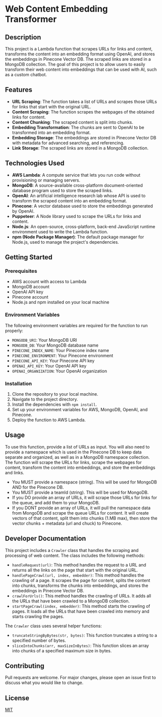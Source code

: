 # Web Content Embedding Transformer

## Description

This project is a Lambda function that scrapes URLs for links and content, transforms the content into an embedding format using OpenAI, and stores the embeddings in Pinecone Vector DB. The scraped links are stored in a MongoDB collection. The goal of this project is to allow users to easily transform their web content into embeddings that can be used with AI, such as a custom chatbot.

## Features

- **URL Scraping**: The function takes a list of URLs and scrapes those URLs for links that start with the original URL.
- **Content Scraping**: The function scrapes the webpages of the obtained links for content.
- **Content Chunking**: The scraped content is split into chunks.
- **Embedding Transformation**: The chunks are sent to OpenAI to be transformed into an embedding format.
- **Embedding Storage**: The embeddings are stored in Pinecone Vector DB with metadata for advanced searching, and referencing.
- **Link Storage**: The scraped links are stored in a MongoDB collection.

## Technologies Used

- **AWS Lambda**: A compute service that lets you run code without provisioning or managing servers.
- **MongoDB**: A source-available cross-platform document-oriented database program used to store the scraped links.
- **OpenAI**: An artificial intelligence research lab whose API is used to transform the scraped content into an embedding format.
- **Pinecone**: A vector database used to store the embeddings generated by OpenAI.
- **Puppeteer**: A Node library used to scrape the URLs for links and content.
- **Node.js**: An open-source, cross-platform, back-end JavaScript runtime environment used to write the Lambda function.
- **npm (Node Package Manager)**: The default package manager for Node.js, used to manage the project's dependencies.

## Getting Started

### Prerequisites

- AWS account with access to Lambda
- MongoDB account
- OpenAI API key
- Pinecone account
- Node.js and npm installed on your local machine

### Environment Variables

The following environment variables are required for the function to run properly:

- `MONGODB_URI`: Your MongoDB URI
- `MONGODB_DB`: Your MongoDB database name
- `PINECONE_INDEX_NAME`: Your Pinecone index name
- `PINECONE_ENVIRONMENT`: Your Pinecone environment
- `PINECONE_API_KEY`: Your Pinecone API key
- `OPENAI_API_KEY`: Your OpenAI API key
- `OPENAI_ORGANIZATION`: Your OpenAI organization

### Installation

1. Clone the repository to your local machine.
2. Navigate to the project directory.
3. Install the dependencies with `npm install`.
4. Set up your environment variables for AWS, MongoDB, OpenAI, and Pinecone.
5. Deploy the function to AWS Lambda.


## Usage

To use this function, provide a list of URLs as input. You will also need to provide a namespace which is used in the Pinecone DB to keep data separate and organized, as well as in a MongoDB namespace collection. The function will scrape the URLs for links, scrape the webpages for content, transform the content into embeddings, and store the embeddings and links.

- You MUST provide a namespace (string). This will be used for MongoDB AND for the Pinecone DB.
- You MUST provide a teamId (string). This will be used for MongoDB.
- If you DO provide an array of URLs, it will scrape those URLs for links for the queue, and add them to your MongoDB.
- If you DONT provide an array of URLs, it will pull the namespace data from MongoDB and scrape the queue URLs for content. It will create vectors of that content, split them into chunks (1.MB max), then store the vector chunks + metadata (url and chuck) to Pinecone.

## Developer Documentation

This project includes a `Crawler` class that handles the scraping and processing of web content. The class includes the following methods:

- `handleRequest(url)`: This method handles the request to a URL and returns all the links on the page that start with the original URL.
- `handlePageCrawl(url, index, embedder)`: This method handles the crawling of a page. It scrapes the page for content, splits the content into chunks, transforms the chunks into embeddings, and stores the embeddings in Pinecone Vector DB.
- `crawlForUrls()`: This method handles the crawling of URLs. It adds all the URLs that have been crawled to a MongoDB collection.
- `startPageCrawl(index, embedder)`: This method starts the crawling of pages. It loads all the URLs that have been crawled into memory and starts crawling the pages.

The `Crawler` class uses several helper functions:

- `truncateStringByBytes(str, bytes)`: This function truncates a string to a specified number of bytes.
- `sliceIntoChunks(arr, maxSizeInBytes)`: This function slices an array into chunks of a specified maximum size in bytes.

## Contributing

Pull requests are welcome. For major changes, please open an issue first to discuss what you would like to change.

## License

[MIT](https://choosealicense.com/licenses/mit/)